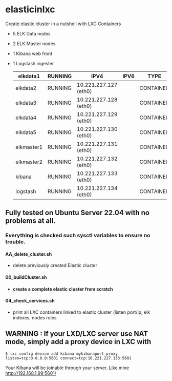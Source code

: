 # elasticinlxc
Create elastic cluster in a nutshell with LXC Containers

- 5 ELK Data nodes
- 2 ELK Master nodes
- 1 Kibana web front
- 1 Logstash ingester

  | elkdata1   | RUNNING | IPV4                  | IPV6 | TYPE      | SNAPSHOTS |
  | ---------- | ------- | --------------------- | ---- | --------- | --------- |
  | elkdata2   | RUNNING | 10.221.227.127 (eth0) |      | CONTAINER | 0         |
  | elkdata3   | RUNNING | 10.221.227.128 (eth0) |      | CONTAINER | 0         |
  | elkdata4   | RUNNING | 10.221.227.129 (eth0) |      | CONTAINER | 0         |
  | elkdata5   | RUNNING | 10.221.227.130 (eth0) |      | CONTAINER | 0         |
  | elkmaster1 | RUNNING | 10.221.227.131 (eth0) |      | CONTAINER | 0         |
  | elkmaster2 | RUNNING | 10.221.227.132 (eth0) |      | CONTAINER | 0         |
  | kibana     | RUNNING | 10.221.227.133 (eth0) |      | CONTAINER | 0         |
  | logstash   | RUNNING | 10.221.227.134 (eth0) |      | CONTAINER | 0         |

  

## Fully tested on Ubuntu Server 22.04 with no problems at all.

### Everything is checked such sysctl variables to ensure no trouble.

#### AA_delete_cluster.sh

- delete previously created Elastic cluster

#### 00_buildCluster.sh

- #### create a complete elastic cluster from scratch

#### 04_check_services.sh

- print all LXC containers linked to elastic cluster (listen port/ip, elk indexes, nodes roles

## WARNING : If your LXD/LXC server use NAT mode, simply add a proxy device in LXC with 
```
$ lxc config device add kibana mykibanaport proxy listen=tcp:0.0.0.0:5601 connect=tcp:10.221.227.133:5601
```
Your Kibana will be joinable through your server. Like mine http://192.168.1.99:5601/
